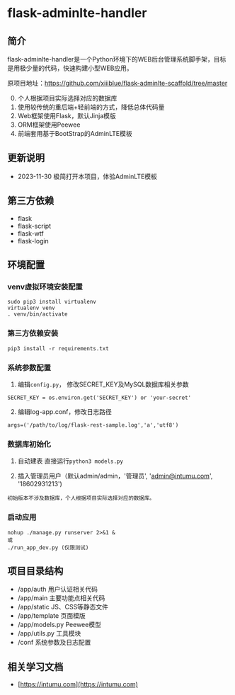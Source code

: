 # flask-adminlte-handler
## 简介
flask-adminlte-handler是一个Python环境下的WEB后台管理系统脚手架，目标是用极少量的代码，快速构建小型WEB应用。

原项目地址：https://github.com/xiiiblue/flask-adminlte-scaffold/tree/master

0. 个人根据项目实际选择对应的数据库
1. 使用较传统的重后端+轻前端的方式，降低总体代码量
2. Web框架使用Flask，默认Jinja模版
3. ORM框架使用Peewee
4. 前端套用基于BootStrap的AdminLTE模板

## 更新说明
- 2023-11-30
  极简打开本项目，体验AdminLTE模板


## 第三方依赖

- flask
- flask-script
- flask-wtf
- flask-login


## 环境配置
### venv虚拟环境安装配置
```
sudo pip3 install virtualenv
virtualenv venv
. venv/bin/activate
```

### 第三方依赖安装
```
pip3 install -r requirements.txt

```
### 系统参数配置
1. 编辑`config.py`， 修改SECRET_KEY及MySQL数据库相关参数
```
SECRET_KEY = os.environ.get('SECRET_KEY') or 'your-secret'
```

2. 编辑log-app.conf，修改日志路径
```
args=('/path/to/log/flask-rest-sample.log','a','utf8')
```

### 数据库初始化
1. 自动建表
直接运行`python3 models.py`

2. 插入管理员用户（默认admin/admin，'管理员', 'admin@intumu.com', '18602931213')
```
初始版本不涉及数据库，个人根据项目实际选择对应的数据库。
```

### 启动应用
```
nohup ./manage.py runserver 2>&1 &
或
./run_app_dev.py (仅限测试)
```


## 项目目录结构

- /app/auth  用户认证相关代码
- /app/main  主要功能点相关代码
- /app/static  JS、CSS等静态文件
- /app/template  页面模版
- /app/models.py  Peewee模型
- /app/utils.py  工具模块
- /conf  系统参数及日志配置


## 相关学习文档
- [https://intumu.com](https://intumu.com)
